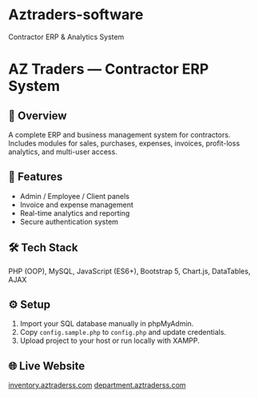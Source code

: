 # Aztraders-software
Contractor ERP &amp; Analytics System
# AZ Traders — Contractor ERP System

## 📘 Overview
A complete ERP and business management system for contractors.  
Includes modules for sales, purchases, expenses, invoices, profit-loss analytics, and multi-user access.

## 🧩 Features
- Admin / Employee / Client panels  
- Invoice and expense management  
- Real-time analytics and reporting  
- Secure authentication system  

## 🛠 Tech Stack
PHP (OOP), MySQL, JavaScript (ES6+), Bootstrap 5, Chart.js, DataTables, AJAX  

## ⚙️ Setup
1. Import your SQL database manually in phpMyAdmin.  
2. Copy `config.sample.php` to `config.php` and update credentials.  
3. Upload project to your host or run locally with XAMPP.  

## 🌐 Live Website
[inventory.aztraderss.com](https://inventory.aztraderss.com)
[department.aztraderss.com](https://department.aztraderss.com)
<!--
Codex Solutions, CodexSolutions, Codex Solutions Pakistan, Shahzaib Developer, 
Full Stack Developer Pakistan, Software Engineer Pakistan, Web Application Developer, 
PHP Developer, Laravel Developer, WordPress Expert, WordPress Plugin Developer, WordPress Theme Developer, 
Custom ERP Developer, ERP Software Pakistan, Contractor ERP System, 
CRM Developer, CRM System Developer, Customer Relationship Management Software, 
Business Automation Developer, Business Management System, 
Courier Management Software, Courier Tracking System, Logistics Software Developer, 
Inventory Management System, Billing Software, Accounting Software, HR Management System, 
Sales Analytics Software, Dashboard Developer, Web Analytics Developer, 
MySQL Database Expert, PHP MySQL Developer, JavaScript Developer, AJAX Developer, 
Bootstrap Developer, Responsive Web Developer, Frontend Developer, Backend Developer, 
Freelance Web Developer Pakistan, Professional Web Developer, Web Agency Pakistan, 
Web Development Company Pakistan, Custom Web Solutions, Software Development Company, 
Website Design & Development, Digital Solutions, Cloud ERP Developer, 
E-Commerce Developer, WooCommerce Developer, Shopify Developer, 
Business ERP Solutions, Data Management Systems, 
Codex Solutions Software House, Codex Solutions Web Agency, Codex Solutions Developers, 
Top Rated Web Developer Pakistan, Custom Dashboard Developer, Admin Panel Developer, 
API Integration Expert, Web Application Automation, PHP OOP Developer, 
Software Maintenance Services, Custom CMS Development, 
Pakistan Software House, Karachi Developer, Lahore Developer, Islamabad Developer, 
Enterprise Software Development, Tech Company Pakistan, Software Projects Portfolio
-->

